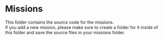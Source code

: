 # Missions
This folder contains the source code for the missions.  
If you add a new mission, please make sure to create a folder for it inside of this folder and save the source files in your missions folder.
